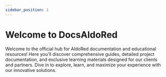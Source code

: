 ```yaml
---
sidebar_position: 1
---
```


# Welcome to DocsAldoRed

Welcome to the official hub for AldoRed documentation and educational resources! Here you'll discover comprehensive guides, detailed project documentation, and exclusive learning materials designed for our clients and partners. Dive in to explore, learn, and maximize your experience with our innovative solutions.
